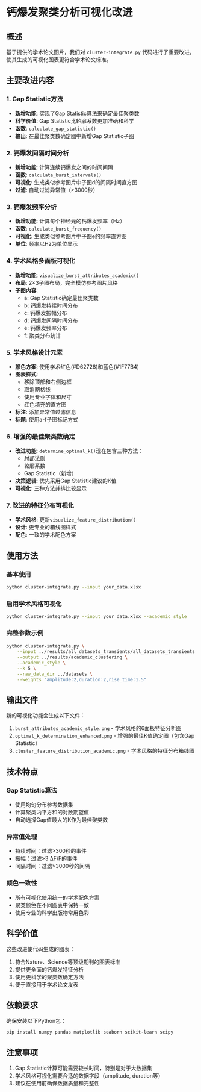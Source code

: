 # 钙爆发聚类分析可视化改进

## 概述

基于提供的学术论文图片，我们对 `cluster-integrate.py` 代码进行了重要改进，使其生成的可视化图表更符合学术论文标准。

## 主要改进内容

### 1. Gap Statistic方法
- **新增功能**: 实现了Gap Statistic算法来确定最佳聚类数
- **科学价值**: Gap Statistic比轮廓系数更加准确和科学
- **函数**: `calculate_gap_statistic()`
- **输出**: 在最佳聚类数确定图中新增Gap Statistic子图

### 2. 钙爆发间隔时间分析
- **新增功能**: 计算连续钙爆发之间的时间间隔
- **函数**: `calculate_burst_intervals()`
- **可视化**: 生成类似参考图片中子图d的间隔时间直方图
- **过滤**: 自动过滤异常值（>3000秒）

### 3. 钙爆发频率分析
- **新增功能**: 计算每个神经元的钙爆发频率（Hz）
- **函数**: `calculate_burst_frequency()`
- **可视化**: 生成类似参考图片中子图e的频率直方图
- **单位**: 频率以Hz为单位显示

### 4. 学术风格多面板可视化
- **新增功能**: `visualize_burst_attributes_academic()`
- **布局**: 2×3子图布局，完全模仿参考图片风格
- **子图内容**:
  - a: Gap Statistic确定最佳聚类数
  - b: 钙爆发持续时间分布
  - c: 钙爆发振幅分布
  - d: 钙爆发间隔时间分布
  - e: 钙爆发频率分布
  - f: 聚类分布统计

### 5. 学术风格设计元素
- **颜色方案**: 使用学术红色(#D62728)和蓝色(#1F77B4)
- **图表样式**: 
  - 移除顶部和右侧边框
  - 取消网格线
  - 使用专业字体和尺寸
  - 红色填充的直方图
- **标注**: 添加异常值过滤信息
- **标题**: 使用a-f子图标记方式

### 6. 增强的最佳聚类数确定
- **改进功能**: `determine_optimal_k()`现在包含三种方法：
  - 肘部法则
  - 轮廓系数
  - Gap Statistic（新增）
- **决策逻辑**: 优先采用Gap Statistic建议的K值
- **可视化**: 三种方法并排比较显示

### 7. 改进的特征分布可视化
- **学术风格**: 更新`visualize_feature_distribution()`
- **设计**: 更专业的箱线图样式
- **配色**: 一致的学术配色方案

## 使用方法

### 基本使用
```bash
python cluster-integrate.py --input your_data.xlsx
```

### 启用学术风格可视化
```bash
python cluster-integrate.py --input your_data.xlsx --academic_style
```

### 完整参数示例
```bash
python cluster-integrate.py \
    --input ../results/all_datasets_transients/all_datasets_transients.xlsx \
    --output ../results/academic_clustering \
    --academic_style \
    --k 5 \
    --raw_data_dir ../datasets \
    --weights "amplitude:2,duration:2,rise_time:1.5"
```

## 输出文件

新的可视化功能会生成以下文件：

1. `burst_attributes_academic_style.png` - 学术风格的6面板特征分析图
2. `optimal_k_determination_enhanced.png` - 增强的最佳K值确定图（包含Gap Statistic）
3. `cluster_feature_distribution_academic.png` - 学术风格的特征分布箱线图

## 技术特点

### Gap Statistic算法
- 使用均匀分布参考数据集
- 计算聚类内平方和的对数期望值
- 自动选择Gap值最大的K作为最佳聚类数

### 异常值处理
- 持续时间：过滤>300秒的事件
- 振幅：过滤>3 ΔF/F的事件
- 间隔时间：过滤>3000秒的间隔

### 颜色一致性
- 所有可视化使用统一的学术配色方案
- 聚类颜色在不同图表中保持一致
- 使用专业的科学出版物常用色彩

## 科学价值

这些改进使代码生成的图表：
1. 符合Nature、Science等顶级期刊的图表标准
2. 提供更全面的钙爆发特征分析
3. 使用更科学的聚类数确定方法
4. 便于直接用于学术论文发表

## 依赖要求

确保安装以下Python包：
```bash
pip install numpy pandas matplotlib seaborn scikit-learn scipy
```

## 注意事项

1. Gap Statistic计算可能需要较长时间，特别是对于大数据集
2. 学术风格可视化需要合适的数据字段（amplitude, duration等）
3. 建议在使用前确保数据质量和完整性 